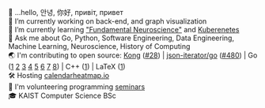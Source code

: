 👋 ...hello, 안녕, 你好, привіт, привет  
🔭 I’m currently working on back-end, and graph visualization  
🌱 I’m currently learning ["Fundamental Neuroscience"](https://www.goodreads.com/book/show/13658691-fundamental-neuroscience) and [Kuberenetes](https://kubernetes.io/)  
💬 Ask me about Go, Python, Software Engineering, Data Engineering, Machine Learning, Neuroscience, History of Computing  
🌏 I'm contributing to open source: [Kong](https://github.com/Kong/kong) ([#28](https://github.com/Kong/lua-multipart/pull/28)) | [json-iterator/go](https://github.com/json-iterator/go) ([#480](https://github.com/json-iterator/go/pull/480)) | Go ([1](https://github.com/nikolaydubina/calendarheatmap) [2](https://github.com/nikolaydubina/go-featureprocessing) [3](https://github.com/nikolaydubina/go-ml-benchmarks) [4](https://github.com/nikolaydubina/openapi-inline-examples) [5](https://github.com/nikolaydubina/import-graph) [6](https://github.com/nikolaydubina/jsonl-graph) [7](https://github.com/nikolaydubina/go-recipes) [8](https://github.com/nikolaydubina/multiline-jsonl)) | C++ ([1](https://github.com/nikolaydubina/ARIA)) | LaTeX ([1](https://github.com/nikolaydubina/minimal-latex-resume))  
🛠 Hosting [calendarheatmap.io](http://calendarheatmap.io/)  
📖 I'm volunteering programming [seminars](https://github.com/nikolaydubina/presentations)  
🎓 KAIST Computer Science BSc  
